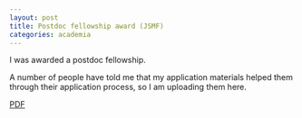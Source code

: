 ```yaml
---
layout: post
title: Postdoc fellowship award (JSMF)
categories: academia
---
```


I was awarded a postdoc fellowship.

A number of people have told me that my application materials helped them through their application process, so I am uploading them here.

<object data="{{ site.baseurl }}/assets/jsmf-AvikDe.pdf" width="800" height="600" type="application/pdf"></object>

[PDF](/assets/jsmf-AvikDe.pdf)
